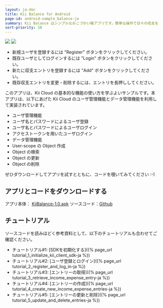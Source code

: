 ```yaml
---
layout: ja-doc
title: Kii Balance for Android
page-id: android-sample_balance-ja
summary: Kii Balance はシンプルなおこづかい帳アプリです。簡単な操作で日々の収支を記録し、Kii Cloud に保存することができます。保存された情報は、複数端末間でシェアされます。例えば Android 携帯で記録した情報を、後ほど Android タブレットで確認することができます。
sort-priority: 10
---
```

   
![](01.png) ![](02.png)

* 新規ユーザを登録するには "Register" ボタンをクリックしてください。
* 既存ユーザとしてログインするには "Login" ボタンをクリックしてください。
* 新たに収支エントリを登録するには "Add" ボタンをクリックしてください。
* 既存収支エントリを変更・削除するには、エントリを長押ししてください。

このアプリは、Kii Cloud の基本的な機能の使い方を学ぶよいサンプルです。本アプリは、以下にあげた Kii Cloud のユーザ管理機能とデータ管理機能を利用して実装されています。

* ユーザ管理機能
 * ユーザ名とパスワードによるユーザ登録
 * ユーザ名とパスワードによるユーザログイン
 * アクセストークンを用いたユーザログイン
* データ管理機能
 * User-scope の Object 作成
 * Object の検索
 * Object の更新
  * Object の削除

ぜひダウンロードしてアプリを試すとともに、コードを覗いてみてください :-)
<br/>

## アプリとコードをダウンロードする
アプリ本体： [KiiBalance-1.0.apk](http://static.kii.com/devportal/docs/samples/KiiBalance-1.0.apk)
ソースコード：[Github](https://github.com/KiiPlatform/KiiBalance-Android)

## チュートリアル
ソースコードを読みほどく参考資料として、以下のチュートリアルも合わせてご確認ください。

* チュートリアル#1: [SDKを初期化する]({% page_url tutorial_1_initialize_kii_client_sdk-ja %})
* チュートリアル#2: [ユーザ登録とログイン]({% page_url tutorial_2_register_and_log_in-ja %})
* チュートリアル#3: [エントリーの取得]({% page_url tutorial_3_retrieve_income_expense_entry-ja %})
* チュートリアル#4: [エントリーの作成]({% page_url tutorial_4_create_new_income_expense_entries-ja %})
* チュートリアル#5: [エントリーの更新と削除]({% page_url tutorial_5_update_and_delete_entries-ja %})
